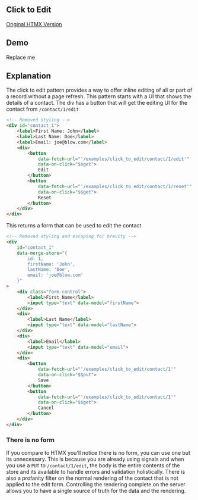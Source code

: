 ## Click to Edit

[Original HTMX Version](https://htmx.org/examples/click-to-edit/)

## Demo
<div
    id="contact_1"
    data-fetch-url="'/examples/click_to_edit/contact/1'"
    data-on-load="$$get"
>
     Replace me
</div>

## Explanation
The click to edit pattern provides a way to offer inline editing of all or part of a record without a page refresh.  This pattern starts with a UI that shows the details of a contact. The div has a button that will get the editing UI for the contact from `/contact/1/edit`

```html
<!-- Removed styling -->
<div id="contact_1">
    <label>First Name: John</label>
    <label>Last Name: Doe</label>
    <label>Email: joe@blow.com</label>
    <div>
        <button
            data-fetch-url="'/examples/click_to_edit/contact/1/edit'"
            data-on-click="$$get">
            Edit
        </button>
        <button
            data-fetch-url="'/examples/click_to_edit/contact/1/reset'"
            data-on-click="$$get">
            Reset
        </button>
    </div>
</div>
```
This returns a form that can be used to edit the contact
```html
<!-- Removed styling and escaping for brevity -->
<div
    id="contact_1"
    data-merge-store="{
        id: 1,
        firstName: 'John',
        lastName: 'Doe',
        email: 'joe@blow.com'
    }"
>
    <div class="form-control">
        <label>First Name</label>
        <input type="text" data-model="firstName">
    </div>
    <div>
        <label>Last Name</label>
        <input type="text" data-model="lastName">
    </div>
    <div>
        <label>Email</label>
        <input type="text" data-model="email">
    </div>
    <div>
        <button
            data-fetch-url="'/examples/click_to_edit/contact/1'"
            data-on-click="$$put">
            Save
        </button>
        <button
            data-fetch-url="'/examples/click_to_edit/contact/1'"
            data-on-click="$$get">
            Cancel
        </button>
    </div>
</div>
```
### There is no form
If you compare to HTMX you'll notice there is no form, you can use one but its unnecessary.  This is because you are already using signals and when you use a `PUT` to `/contact/1/edit`, the body is the entire contents of the store and its available to handle errors and validation holistically.  There is also a profanity filter on the normal rendering of the contact that is not applied to the edit form.  Controlling the rendering complete on the server allows you to have a single source of truth for the data and the rendering.
